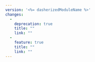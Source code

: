 ```yaml
---
version: '<%= dasherizedModuleName %>'
changes:
  -
    deprecation: true
    title: ""
    link: ""
  -
    feature: true
    title: ""
    link: ""
---
```


